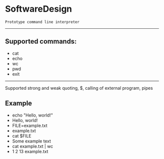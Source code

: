# SoftwareDesign 
  
	Prototype command line interpreter
  
---
##  Supported commands:
   * cat
   * echo
   * wc
   * pwd
   * exit
  
---
  Supported strong and weak quoting, $, calling of external program, pipes
  
## Example
  
* echo "Hello, world!" 
* Hello, world!
* FILE=example.txt
* example.txt
* cat $FILE
* Some example text
* cat example.txt | wc
* 1 2 13 example.txt
  
  
  
